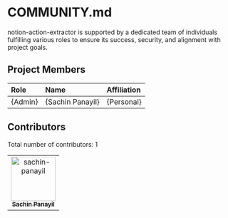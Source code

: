 # COMMUNITY.md

notion-action-extractor is supported by a dedicated team of individuals fulfilling various roles to ensure its success, security, and alignment with project goals.

## Project Members

| Role   | Name    | Affiliation    |
| :----- | :------ | :------------- |
| {Admin} | {Sachin Panayil} | {Personal} |

## Contributors

Total number of contributors: <!--CONTRIBUTOR COUNT START--> 1 <!--CONTRIBUTOR COUNT END-->

<!-- readme: contributors -start -->
<table>
	<tbody>
		<tr>
            <td align="center">
                <a href="https://github.com/sachin-panayil">
                    <img src="https://avatars.githubusercontent.com/u/79382140?v=4" width="100;" alt="sachin-panayil"/>
                    <br />
                    <sub><b>Sachin Panayil</b></sub>
                </a>
            </td>
		</tr>
	<tbody>
</table>
<!-- readme: contributors -end -->
